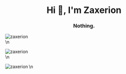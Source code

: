 <h1 align="center">Hi 👋, I'm Zaxerion</h1>
<h3 align="center">Nothing.</h3>


<img align="left" src="https://github-readme-stats.vercel.app/api/top-langs?username=zaxerion&show_icons=true&locale=en&layout=compact" alt="zaxerion" /><br>\n

<img align="left" src="https://github-readme-streak-stats.herokuapp.com/?user=zaxerion&" alt="zaxerion" /><br>\n

<img align="left" src="https://github-readme-stats.vercel.app/api?username=zaxerion&show_icons=true&locale=en" alt="zaxerion" />\n
